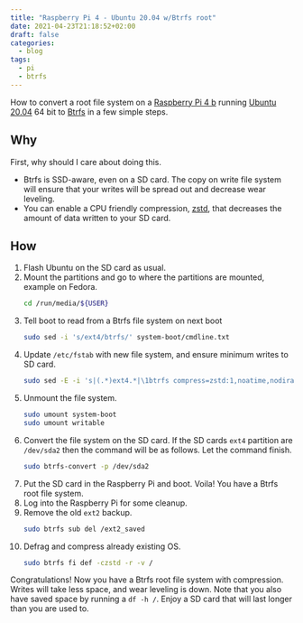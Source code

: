 ```yaml
---
title: "Raspberry Pi 4 - Ubuntu 20.04 w/Btrfs root"
date: 2021-04-23T21:18:52+02:00
draft: false
categories:
  - blog
tags:
  - pi
  - btrfs
---
```


How to convert a root file system on a [Raspberry Pi 4 b](https://www.raspberrypi.org/products/raspberry-pi-4-model-b/) running [Ubuntu 20.04](https://ubuntu.com/download/raspberry-pi) 64 bit to [Btrfs](https://btrfs.wiki.kernel.org/) in a few simple steps.

<!--more-->

## Why

First, why should I care about doing this.

* Btrfs is SSD-aware, even on a SD card. The copy on write file system will ensure that your writes will be spread out and decrease wear leveling.
* You can enable a CPU friendly compression, [zstd](https://github.com/facebook/zstd), that decreases the amount of data written to your SD card.

## How

1. Flash Ubuntu on the SD card as usual.
0. Mount the partitions and go to where the partitions are mounted, example on Fedora.
    ```bash
    cd /run/media/${USER}
    ```
0. Tell boot to read from a Btrfs file system on next boot
    ```bash
    sudo sed -i 's/ext4/btrfs/' system-boot/cmdline.txt
    ```
0. Update `/etc/fstab` with new file system, and ensure minimum writes to SD card.
    ```bash
    sudo sed -E -i 's|(.*)ext4.*|\1btrfs compress=zstd:1,noatime,nodiratime 0 0|' writable/etc/fstab
    ```
0. Unmount the file system.
    ```bash
    sudo umount system-boot
    sudo umount writable
    ```
0. Convert the file system on the SD card. If the SD cards `ext4` partition are `/dev/sda2` then the command will be as follows. Let the command finish.
    ```bash
    sudo btrfs-convert -p /dev/sda2
    ```
0. Put the SD card in the Raspberry Pi and boot. Voila! You have a Btrfs root file system.
0. Log into the Raspberry Pi for some cleanup.
0. Remove the old `ext2` backup.
    ```bash
    sudo btrfs sub del /ext2_saved
    ```
0. Defrag and compress already existing OS.
    ```bash
    sudo btrfs fi def -czstd -r -v /
    ```

Congratulations! Now you have a Btrfs root file system with compression. Writes will take less space, and wear leveling is down. Note that you also have saved space by running a `df -h /`. Enjoy a SD card that will last longer than you are used to.

<!---
vim: set spell spelllang=en:
-->
